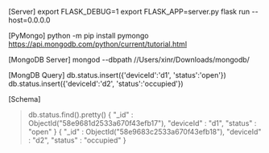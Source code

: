 
[Server]
export FLASK_DEBUG=1
export FLASK_APP=server.py
flask run --host=0.0.0.0


[PyMongo]
python -m pip install pymongo
https://api.mongodb.com/python/current/tutorial.html



[MongoDB Server]
mongod --dbpath //Users/xinr/Downloads/mongodb/



[MongDB Query]
db.status.insert({'deviceId':'d1', 'status':'open'})
db.status.insert({'deviceId':'d2', 'status':'occupied'})



[Schema]
> db.status.find().pretty()
{
	"_id" : ObjectId("58e9681d2533a670f43efb17"),
	"deviceId" : "d1",
	"status" : "open"
}
{
	"_id" : ObjectId("58e9683c2533a670f43efb18"),
	"deviceId" : "d2",
	"status" : "occupied"
}